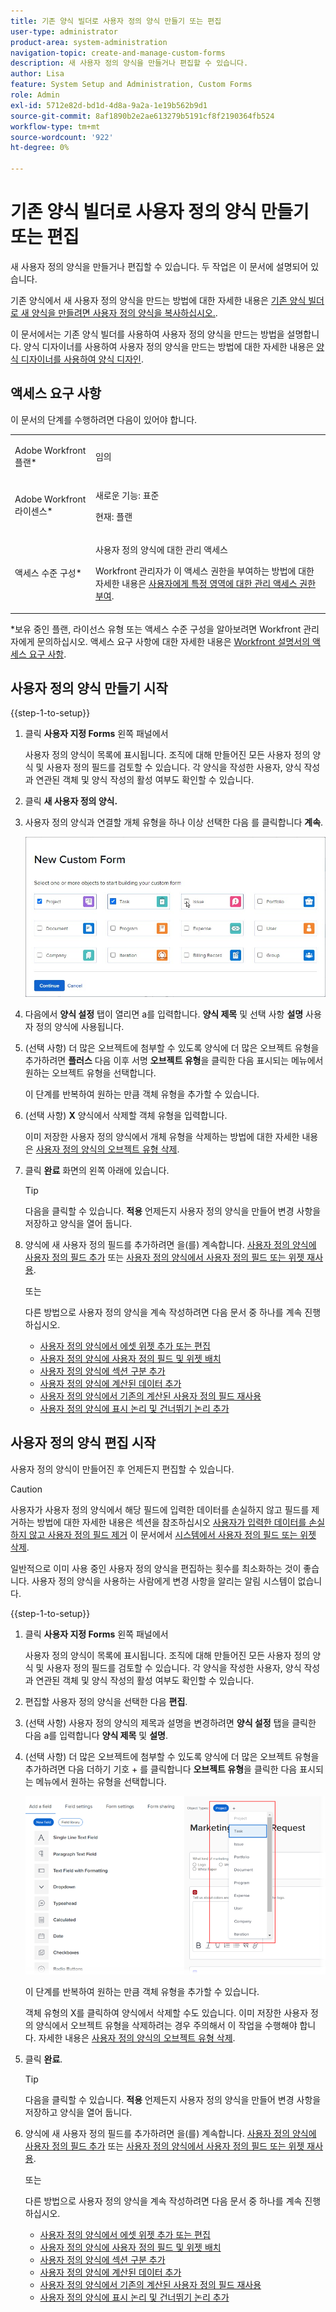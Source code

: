 ```yaml
---
title: 기존 양식 빌더로 사용자 정의 양식 만들기 또는 편집
user-type: administrator
product-area: system-administration
navigation-topic: create-and-manage-custom-forms
description: 새 사용자 정의 양식을 만들거나 편집할 수 있습니다.
author: Lisa
feature: System Setup and Administration, Custom Forms
role: Admin
exl-id: 5712e82d-bd1d-4d8a-9a2a-1e19b562b9d1
source-git-commit: 8af1890b2e2ae613279b5191cf8f2190364fb524
workflow-type: tm+mt
source-wordcount: '922'
ht-degree: 0%

---
```


# 기존 양식 빌더로 사용자 정의 양식 만들기 또는 편집

<!--Audited: 01/2024-->

새 사용자 정의 양식을 만들거나 편집할 수 있습니다. 두 작업은 이 문서에 설명되어 있습니다.

기존 양식에서 새 사용자 정의 양식을 만드는 방법에 대한 자세한 내용은 [기존 양식 빌더로 새 양식을 만들려면 사용자 정의 양식을 복사하십시오.](../../../administration-and-setup/customize-workfront/create-manage-custom-forms/copy-custom-form-to-create-a-new-one.md).

이 문서에서는 기존 양식 빌더를 사용하여 사용자 정의 양식을 만드는 방법을 설명합니다. 양식 디자이너를 사용하여 사용자 정의 양식을 만드는 방법에 대한 자세한 내용은 [양식 디자이너를 사용하여 양식 디자인](/help/quicksilver/administration-and-setup/customize-workfront/create-manage-custom-forms/form-designer/design-a-form/design-a-form.md).

## 액세스 요구 사항

이 문서의 단계를 수행하려면 다음이 있어야 합니다.

<table style="table-layout:auto"> 
 <col> 
 <col> 
 <tbody> 
  <tr data-mc-conditions=""> 
   <td role="rowheader"> <p>Adobe Workfront 플랜*</p> </td> 
   <td>임의</td> 
  </tr> 
  <tr> 
   <td role="rowheader">Adobe Workfront 라이센스*</td> 
   <td><p>새로운 기능: 표준</p>
   <p>현재: 플랜</p></td> 
  </tr> 
  <tr data-mc-conditions=""> 
   <td role="rowheader">액세스 수준 구성*</td> 
   <td> <p>사용자 정의 양식에 대한 관리 액세스</p> <p>Workfront 관리자가 이 액세스 권한을 부여하는 방법에 대한 자세한 내용은 <a href="../../../administration-and-setup/add-users/configure-and-grant-access/grant-users-admin-access-certain-areas.md" class="MCXref xref">사용자에게 특정 영역에 대한 관리 액세스 권한 부여</a>.</p> </td> 
  </tr>  
 </tbody> 
</table>

&#42;보유 중인 플랜, 라이선스 유형 또는 액세스 수준 구성을 알아보려면 Workfront 관리자에게 문의하십시오. 액세스 요구 사항에 대한 자세한 내용은 [Workfront 설명서의 액세스 요구 사항](/help/quicksilver/administration-and-setup/add-users/access-levels-and-object-permissions/access-level-requirements-in-documentation.md).


## 사용자 정의 양식 만들기 시작

{{step-1-to-setup}}

1. 클릭 **사용자 지정 Forms** 왼쪽 패널에서

   사용자 정의 양식이 목록에 표시됩니다. 조직에 대해 만들어진 모든 사용자 정의 양식 및 사용자 정의 필드를 검토할 수 있습니다. 각 양식을 작성한 사용자, 양식 작성과 연관된 객체 및 양식 작성의 활성 여부도 확인할 수 있습니다.

1. 클릭 **새 사용자 정의 양식.**
1. 사용자 정의 양식과 연결할 개체 유형을 하나 이상 선택한 다음 를 클릭합니다 **계속**.

   ![](assets/choose-object-type.jpg)

1. 다음에서 **양식 설정** 탭이 열리면 a를 입력합니다. **양식 제목** 및 선택 사항 **설명** 사용자 정의 양식에 사용됩니다.

1. (선택 사항) 더 많은 오브젝트에 첨부할 수 있도록 양식에 더 많은 오브젝트 유형을 추가하려면 **플러스** 다음 이후 서명 **오브젝트 유형**&#x200B;을 클릭한 다음 표시되는 메뉴에서 원하는 오브젝트 유형을 선택합니다.

   이 단계를 반복하여 원하는 만큼 객체 유형을 추가할 수 있습니다.

1. (선택 사항) **X** 양식에서 삭제할 객체 유형을 입력합니다.

   이미 저장한 사용자 정의 양식에서 개체 유형을 삭제하는 방법에 대한 자세한 내용은 [사용자 정의 양식의 오브젝트 유형 삭제](../../../administration-and-setup/customize-workfront/create-manage-custom-forms/delete-object-type-on-a-custom-form.md).

1. 클릭 **완료** 화면의 왼쪽 아래에 있습니다.

   >[!TIP]
   >
   >다음을 클릭할 수 있습니다. **적용** 언제든지 사용자 정의 양식을 만들어 변경 사항을 저장하고 양식을 열어 둡니다.

1. 양식에 새 사용자 정의 필드를 추가하려면 을(를) 계속합니다. [사용자 정의 양식에 사용자 정의 필드 추가](../../../administration-and-setup/customize-workfront/create-manage-custom-forms/add-a-custom-field-to-a-custom-form.md) 또는 [사용자 정의 양식에서 사용자 정의 필드 또는 위젯 재사용](../../../administration-and-setup/customize-workfront/create-manage-custom-forms/reuse-an-existing-field.md).

   또는

   다른 방법으로 사용자 정의 양식을 계속 작성하려면 다음 문서 중 하나를 계속 진행하십시오.

   * [사용자 정의 양식에서 에셋 위젯 추가 또는 편집](../../../administration-and-setup/customize-workfront/create-manage-custom-forms/add-widget-or-edit-its-properties-in-a-custom-form.md)
   * [사용자 정의 양식에 사용자 정의 필드 및 위젯 배치](../../../administration-and-setup/customize-workfront/create-manage-custom-forms/position-fields-in-a-custom-form.md)
   * [사용자 정의 양식에 섹션 구분 추가](../../../administration-and-setup/customize-workfront/create-manage-custom-forms/add-a-section-break-to-a-custom-form.md)
   * [사용자 정의 양식에 계산된 데이터 추가](../../../administration-and-setup/customize-workfront/create-manage-custom-forms/add-calculated-data-to-custom-form.md)
   * [사용자 정의 양식에서 기존의 계산된 사용자 정의 필드 재사용](../../../administration-and-setup/customize-workfront/create-manage-custom-forms/use-existing-calc-field-new-custom-form.md)
   * [사용자 정의 양식에 표시 논리 및 건너뛰기 논리 추가](../../../administration-and-setup/customize-workfront/create-manage-custom-forms/display-or-skip-logic-custom-form.md)

## 사용자 정의 양식 편집 시작

사용자 정의 양식이 만들어진 후 언제든지 편집할 수 있습니다.

>[!CAUTION]
>
>사용자가 사용자 정의 양식에서 해당 필드에 입력한 데이터를 손실하지 않고 필드를 제거하는 방법에 대한 자세한 내용은 섹션을 참조하십시오 [사용자가 입력한 데이터를 손실하지 않고 사용자 정의 필드 제거](../../../administration-and-setup/customize-workfront/create-manage-custom-forms/delete-a-custom-field.md#remove) 이 문서에서 [시스템에서 사용자 정의 필드 또는 위젯 삭제](../../../administration-and-setup/customize-workfront/create-manage-custom-forms/delete-a-custom-field.md).
>
>일반적으로 이미 사용 중인 사용자 정의 양식을 편집하는 횟수를 최소화하는 것이 좋습니다. 사용자 정의 양식을 사용하는 사람에게 변경 사항을 알리는 알림 시스템이 없습니다.

{{step-1-to-setup}}

1. 클릭 **사용자 지정 Forms** 왼쪽 패널에서

   사용자 정의 양식이 목록에 표시됩니다. 조직에 대해 만들어진 모든 사용자 정의 양식 및 사용자 정의 필드를 검토할 수 있습니다. 각 양식을 작성한 사용자, 양식 작성과 연관된 객체 및 양식 작성의 활성 여부도 확인할 수 있습니다.

1. 편집할 사용자 정의 양식을 선택한 다음 **편집**.
1. (선택 사항) 사용자 정의 양식의 제목과 설명을 변경하려면 **양식 설정** 탭을 클릭한 다음 a를 입력합니다 **양식 제목** 및 **설명**.

1. (선택 사항) 더 많은 오브젝트에 첨부할 수 있도록 양식에 더 많은 오브젝트 유형을 추가하려면 다음 더하기 기호 + 를 클릭합니다 **오브젝트 유형**&#x200B;을 클릭한 다음 표시되는 메뉴에서 원하는 유형을 선택합니다.

   ![](assets/add-object-type-existing-form.png)

   이 단계를 반복하여 원하는 만큼 객체 유형을 추가할 수 있습니다.

   객체 유형의 X를 클릭하여 양식에서 삭제할 수도 있습니다. 이미 저장한 사용자 정의 양식에서 오브젝트 유형을 삭제하려는 경우 주의해서 이 작업을 수행해야 합니다. 자세한 내용은 [사용자 정의 양식의 오브젝트 유형 삭제](../../../administration-and-setup/customize-workfront/create-manage-custom-forms/delete-object-type-on-a-custom-form.md).

1. 클릭 **완료**.

   >[!TIP]
   >
   >다음을 클릭할 수 있습니다. **적용** 언제든지 사용자 정의 양식을 만들어 변경 사항을 저장하고 양식을 열어 둡니다.

1. 양식에 새 사용자 정의 필드를 추가하려면 을(를) 계속합니다. [사용자 정의 양식에 사용자 정의 필드 추가](../../../administration-and-setup/customize-workfront/create-manage-custom-forms/add-a-custom-field-to-a-custom-form.md) 또는 [사용자 정의 양식에서 사용자 정의 필드 또는 위젯 재사용](../../../administration-and-setup/customize-workfront/create-manage-custom-forms/reuse-an-existing-field.md).

   또는

   다른 방법으로 사용자 정의 양식을 계속 작성하려면 다음 문서 중 하나를 계속 진행하십시오.

   * [사용자 정의 양식에서 에셋 위젯 추가 또는 편집](../../../administration-and-setup/customize-workfront/create-manage-custom-forms/add-widget-or-edit-its-properties-in-a-custom-form.md)
   * [사용자 정의 양식에 사용자 정의 필드 및 위젯 배치](../../../administration-and-setup/customize-workfront/create-manage-custom-forms/position-fields-in-a-custom-form.md)
   * [사용자 정의 양식에 섹션 구분 추가](../../../administration-and-setup/customize-workfront/create-manage-custom-forms/add-a-section-break-to-a-custom-form.md)
   * [사용자 정의 양식에 계산된 데이터 추가](../../../administration-and-setup/customize-workfront/create-manage-custom-forms/add-calculated-data-to-custom-form.md)
   * [사용자 정의 양식에서 기존의 계산된 사용자 정의 필드 재사용](../../../administration-and-setup/customize-workfront/create-manage-custom-forms/use-existing-calc-field-new-custom-form.md)
   * [사용자 정의 양식에 표시 논리 및 건너뛰기 논리 추가](../../../administration-and-setup/customize-workfront/create-manage-custom-forms/display-or-skip-logic-custom-form.md)
